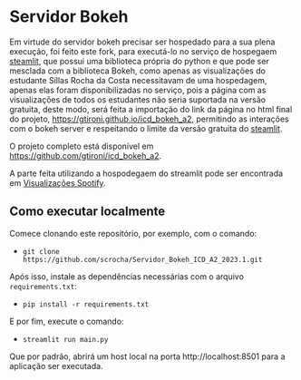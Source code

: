 # Servidor Bokeh

Em virtude do servidor bokeh precisar ser hospedado para a sua plena execução, foi feito este fork, para executá-lo no serviço de hospegaem [steamlit](https://streamlit.io/), que possui uma biblioteca própria do python e que pode ser mesclada com a biblioteca Bokeh, como apenas as visualizações do estudante Sillas Rocha da Costa necessitavam de uma hospedagem, apenas elas foram disponibilizadas no serviço, pois a página com as visualizações de todos os estudantes não seria suportada na versão gratuita, deste modo, será feita a importação do link da página no html final do projeto, https://gtironi.github.io/icd_bokeh_a2, permitindo as interações com o bokeh server e respeitando o limite da versão gratuita do [steamlit](https://streamlit.io/).

O projeto completo está disponível em https://github.com/gtironi/icd_bokeh_a2.

A parte feita utilizando a hospodegaem do streamlit pode ser encontrada em [Visualizações Spotify](https://icd-bokeh-server.streamlit.app/).

## Como executar localmente

Comece clonando este repositório, por exemplo, com o comando:

- `git clone https://github.com/scrocha/Servidor_Bokeh_ICD_A2_2023.1.git`

Após isso, instale as dependências necessárias com o arquivo `requirements.txt`:

- `pip install -r requirements.txt`

E por fim, execute o comando:

- `streamlit run main.py`

Que por padrão, abrirá um host local na porta http://localhost:8501 para a aplicação ser executada.
